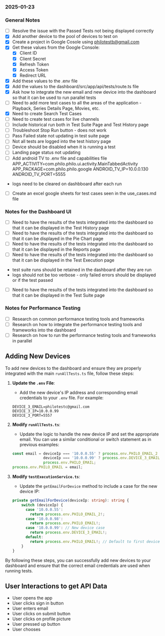 ### 2025-01-23
### General Notes
- [ ] Resolve the issue with the Passed Tests not being displayed correctly
- [x] Add another device to the pool of devices to test on
- [x] Create a project in Google Cosole using philotestb@gmail.com
- [x] Get these values from the Google Console:
    - [x] Client ID
    - [x] Client Secret
    - [x] Refresh Token
    - [x] Access Token
    - [x] Redirect URL
- [x] Add these values to the .env file
- [x] Add the values to the dashboard/src/app/api/tests/route.ts file
- [x] Ask how to integrate the new email and new device into the dashboard so that it can be used to run parallel tests
- [ ] Need to add more test cases to all the areas of the application - Playback, Series Details Page, Movies, etc.
- [x] Need to create Search Test Cases 
- [ ] Need to create test cases for live channels
- [ ] Include historical run both in Test Suite Page and Test History page 
- [ ] Troubleshoot Stop Run button - does not work
- [ ] Pass Failed state not updating in test suite page
- [ ] Not all tests are logged into the test history page
- [ ] Device should be disabled when it is running a test
- [ ] Landing page status not updating
- [ ] Add android TV to .env file and capabilities file
  APP_ACTIVITY=com.philo.philo.ui.activity.MainTabbedActivity
  APP_PACKAGE=com.philo.philo.google
  ANDROID_TV_IP=10.0.0.130
  ANDROID_TV_PORT=5555
- logs need to be cleared on dashbboard after each run
- [ ] Create an excel google sheets for test cases seen in the use_cases.md file


### Notes for the Dashboard UI
- [ ] Need to have the results of the tests integrated into the dashboard so that it can be displayed in the Test History page
- [ ] Need to have the results of the tests integrated into the dashboard so that it can be displayed in the Pie Chart page
- [ ] Need to have the results of the tests integrated into the dashboard so that it can be displayed in the  Reports page
- [ ] Need to have the results of the tests integrated into the dashboard so that it can be displayed in the Test Execution page
- test suite runs should be retained in the dashboard after they are run
- logs should not be too verbose - only failed errors should be displayed or if the test passed
- [ ] Need to have the results of the tests integrated into the dashboard so that it can be displayed in the Test Suite page

### Notes for Performance Testing
- [ ] Research on common performance testing tools and frameworks
- [ ] Research on how to integrate the performance testing tools and frameworks into the dashboard
- [ ] Research on how to run the performance testing tools and frameworks in parallel

## Adding New Devices

To add new devices to the dashboard and ensure they are properly integrated with the main `runAllTests.ts` file, follow these steps:

1. **Update the `.env` File**:
   - Add the new device's IP address and corresponding email credentials to your `.env` file. For example:

   ```env
   DEVICE_3_EMAIL=philotestc@gmail.com
   DEVICE_3_IP=10.0.0.99
   DEVICE_3_PORT=5557
   ```

2. **Modify `runAllTests.ts`**:
   - Update the logic to handle the new device IP and set the appropriate email. You can use a similar conditional or switch statement as in previous examples:

   ```typescript
   const email = deviceIp === '10.0.0.55' ? process.env.PHILO_EMAIL_2 :
                 deviceIp === '10.0.0.99' ? process.env.DEVICE_3_EMAIL :
                 process.env.PHILO_EMAIL;
   process.env.PHILO_EMAIL = email;
   ```

3. **Modify `testExecutionService.ts`**:
   - Update the `getEmailForDevice` method to include a case for the new device IP:

   ```typescript
   private getEmailForDevice(deviceIp: string): string {
       switch (deviceIp) {
         case '10.0.0.55':
           return process.env.PHILO_EMAIL_2!;
         case '10.0.0.98':
           return process.env.PHILO_EMAIL!;
         case '10.0.0.99': // New device case
           return process.env.DEVICE_3_EMAIL!;
         default:
           return process.env.PHILO_EMAIL!; // Default to first device
       }
   }
   ```

By following these steps, you can successfully add new devices to your dashboard and ensure that the correct email credentials are used when running tests.



## User Interactions to get API Data
- User opens the app
- User clicks sign in button
- User enters email
- User clicks on submit button
- User clicks on profile picture
- User pressed up button
- User chooses 


